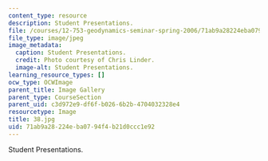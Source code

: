 ```yaml
---
content_type: resource
description: Student Presentations.
file: /courses/12-753-geodynamics-seminar-spring-2006/71ab9a28224eba0794f4b21d0ccc1e92_38.jpg
file_type: image/jpeg
image_metadata:
  caption: Student Presentations.
  credit: Photo courtesy of Chris Linder.
  image-alt: Student Presentations.
learning_resource_types: []
ocw_type: OCWImage
parent_title: Image Gallery
parent_type: CourseSection
parent_uid: c3d972e9-df6f-b026-6b2b-4704032328e4
resourcetype: Image
title: 38.jpg
uid: 71ab9a28-224e-ba07-94f4-b21d0ccc1e92
---
```

Student Presentations.

